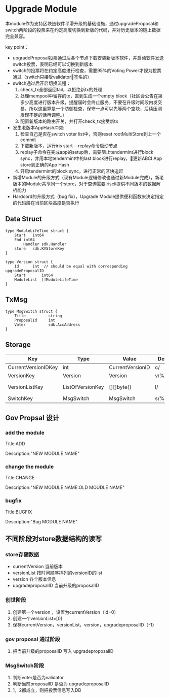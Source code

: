 # Upgrade Module

本module作为支持区块链软件平滑升级的基础设施，通过upgradeProposal和switch两阶段的投票来在约定高度切换到新版的代码，并对历史版本的链上数据完全兼容。

key point：

* upgradeProposal投票通过后各个节点下载安装新版本软件，并启动软件发送switch投票，表明已经可以切换到新版本
* switch的投票将在约定高度进行检查，需要95%的Voting Power才视为投票通过（switch只接受validator签名的）
* switch通过后开启切换流程：
   1. check_tx全部返回fail，以拒绝新tx的处理
   2. 处理mempool中留存的tx，直到生成一个empty block（社区会公告在第多少高度进行版本升级，提醒届时会终止服务，不要在升级时间段内发交易。所以这里算是一个防御检查，保守一点可以先等两个空块，后续压测发现不足的话再调整。）
   3. 配置新版本的路由开关，并打开check_tx接受新tx
* 发生老版本AppHash冲突:
   1. 检查自己是否在switch voter list中，否则reset rootMultiStore到上一个commit
   2. 下载新版本，运行iris start --replay命令启动节点
   3. replay子命令在完成app的setup后，需要阻止tendermint进行block sync，并用本地tendermint中的last block进行replay，更新ABCI App store到正确的App Hash
   4. 开启tendermint的block sync，进行正常的区块追赶
* 新增Module的升级方式（现有Module逻辑修改也通过新Module完成），新老版本的Module共享同一个store，对于查询需要iriscli提供不同版本的数据解析能力
* Hardcord的升级方式（bug fix），Upgrade Module提供便利函数来决定指定的代码段在当前区块高度是否执行

## Data Struct

```
type ModuleLifeTime struct {
	Start	int64
	End	int64
        Handler sdk.Handler
	store	sdk.KVStoreKey
}

type Version struct {
	Id		int	 // should be equal with corresponding upgradeProposalID
	Start		int64
	ModuleList	[]ModuleLifeTime
}

```

## TxMsg

```
type MsgSwitch struct {
	Title          string
	ProposalId     int
	Voter          sdk.AccAddress
}

```

## Storage

| Key | Type   | Value | Description | Note|
| --------- | ------ | ------- | -------- | -----------|
| CurrentVersionIDKey | int | CurrentVersionID    | c/     |    |
| VersionKey | Version | Version    | v/%010d/     |  v/proposalId  |
| VersionListKey | ListOfVersionKey | [][]byte{}    | l/     |  list of the version_key ordered by proposalId  |
| SwitchKey | MsgSwitch | MsgSwitch    | s/%010d/%d/     | s/proposalId/switchVoterAddress | 

## Gov Propsal 设计
### add the module
Title:ADD

Description:"NEW MODULE NAME"
### change the module
Title:CHANGE

Description:"NEW MODULE NAME:OLD MOUDLE NAME"

### bugfix
Title:BUGFIX

Description:"Bug MODULE NAME"

## 不同阶段对store数据结构的读写
### store存储数据
* currentVersion 当前版本
* versionList 按时间顺序排列的versionID的list
* version 各个版本信息
* upgradeproposalID 当前升级的proposalID

### 创世阶段
1. 创建第一个version ，设置为currentVersion（id=0）
2. 创建一个versionList=[0]
3. 保存currentVersion，versionList，version，upgradeproposalID（-1）

### gov proposal 通过阶段
1. 把当前升级的proposalID 写入 upgradeproposalID

### MsgSwitch阶段
1. 判断voter是否为validator
2. 判断当前proposalID 是否为 upgradeproposalID
3. 1，2都成立，则把投票信息写入DB

